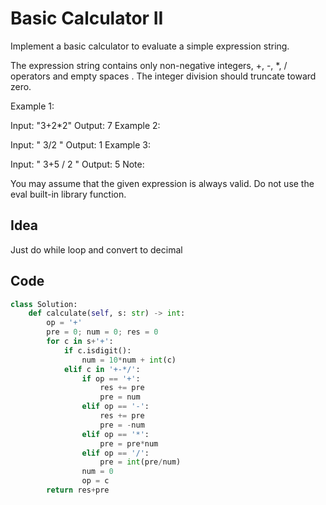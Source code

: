 # Basic Calculator II
Implement a basic calculator to evaluate a simple expression string.

The expression string contains only non-negative integers, +, -, *, / operators and empty spaces . The integer division should truncate toward zero.

Example 1:

Input: "3+2*2"
Output: 7
Example 2:

Input: " 3/2 "
Output: 1
Example 3:

Input: " 3+5 / 2 "
Output: 5
Note:

You may assume that the given expression is always valid.
Do not use the eval built-in library function.<br>

## Idea
Just do while loop and convert to decimal

## Code
```python
class Solution:
    def calculate(self, s: str) -> int:
        op = '+'
        pre = 0; num = 0; res = 0
        for c in s+'+':
            if c.isdigit():
                num = 10*num + int(c)
            elif c in '+-*/':
                if op == '+': 
                    res += pre
                    pre = num
                elif op == '-': 
                    res += pre
                    pre = -num
                elif op == '*': 
                    pre = pre*num
                elif op == '/':
                    pre = int(pre/num)
                num = 0 
                op = c
        return res+pre
        
```